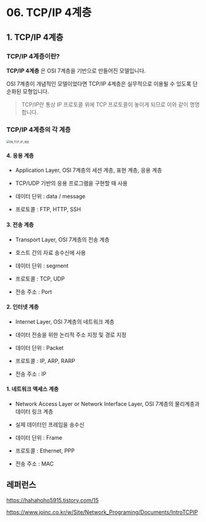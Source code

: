 # 06. TCP/IP 4계층

## 1. TCP/IP 4계층

### TCP/IP 4계층이란?

**TCP/IP 4계층** 은 OSI 7계층을 기반으로 만들어진 모델입니다.

OSI 7계층이 개념적인 모델이었다면 TCP/IP 4계층은 실무적으로 이용될 수 있도록 단순화된 모형입니다.

> TCP/IP란 통상 IP 프로토콜 위에 TCP 프로토콜이 놓이게 되므로 이와 같이 명명합니다.



### TCP/IP 4계층의 각 계층

<img src="/Users/rkdalstjd9/Desktop/CS_STUDY/Minsung/images/network/06_TCP_IP_계층.png" alt="06_TCP_IP_계층" style="zoom:50%;" />



#### 4. 응용 계층

* Application Layer, OSI 7계층의 세션 계층, 표현 계층, 응용 계층

* TCP/UDP 기반의 응용 프로그램을 구현할 때 사용
* 데이터 단위 : data / message

* 프로토콜 : FTP, HTTP, SSH



#### 3. 전송 계층

* Transport Layer, OSI 7계층의 전송 계층
* 호스트 간의 자료 송수신에 사용

* 데이터 단위 : segment

* 프로토콜 : TCP, UDP
* 전송 주소 : Port



#### 2. 인터넷 계층

* Internet Layer, OSI 7계층의 네트워크 계층

* 데이터 전송을 위한 논리적 주소 지정 및 경로 지정
* 데이터 단위 : Packet

* 프로토콜 : IP, ARP, RARP
* 전송 주소 : IP



#### 1. 네트워크 액세스 계층

* Network Access Layer or Network Interface Layer, OSI 7계층의 물리계층과 데이터 링크 계층

* 실제 데이터인 프레임을 송수신
* 데이터 단위 : Frame
* 프로토콜 : Ethernet, PPP
* 전송 주소 : MAC



 




## 레퍼런스

https://hahahoho5915.tistory.com/15

https://www.joinc.co.kr/w/Site/Network_Programing/Documents/IntroTCPIP